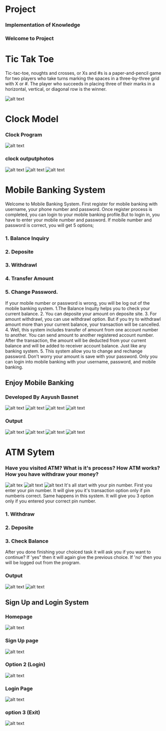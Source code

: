 # Project
### Implementation of Knowledge
### Welcome to Project

# Tic Tak Toe
 Tic-tac-toe, noughts and crosses, or Xs and #s is a paper-and-pencil game for two players who take turns marking the spaces in a three-by-three grid with X or #. The player who succeeds in placing three of their marks in a horizontal, vertical, or diagonal row is the winner. 

![alt text](https://github.com/Aayush-Basnet/Project/blob/39689b62f1d8887a9781816ce14ae8624328f8c4/tictaktoe.png)


# Clock Model
### Clock Program 
![alt text](https://github.com/Aayush-Basnet/Project/blob/8ea28c60c68772df16c37f1cafb895f948c6746c/clock.png)
### clock outputphotos
![alt text](https://github.com/Aayush-Basnet/Photos/blob/4011f44394683b2555b8ccdafd397f7b0a6e44ec/clock%20photo%201.png)
![alt text](https://github.com/Aayush-Basnet/Photos/blob/4011f44394683b2555b8ccdafd397f7b0a6e44ec/clock%20photo%202.png)
![alt text](https://github.com/Aayush-Basnet/Photos/blob/4011f44394683b2555b8ccdafd397f7b0a6e44ec/clock%20photo%203.png)

# Mobile Banking System
Welcome to Mobile Banking System. First register for mobile banking with username, your phone number and password. Once register process is completed, you can login to your mobile banking profile.But to login in, you have to enter your mobile number and password. If mobile number and password is correct, you will get 5 options;
### 1. Balance Inquiry 
### 2. Deposite 
### 3. Withdrawl 
### 4. Transfer Amount
### 5. Change Password. 
If your mobile number or password is wrong, you will be log out of the mobile banking system.
1.The Balance Inquity helps you to check your current balance.
2. You can deposite your amount on deposite site.
3. For amount withdrawl, you can use withdrawl option. But if you try to withdrawl amount more than your current balance, your transaction will be cancelled.
4. Well, this system includes transfer of amount from one account number to another. You can send amount to another registered account number. After the transaction, the amount will be deducted from your current balance and will be added to receiver account balance. Just like any banking system.
5. This system allow you to change and rechange password.
Don't worry your amount is save with your password. Only you can login into mobile banking with your username, password, and mobile banking.
## Enjoy Mobile Banking
### Developed By Aayush Basnet

![alt text](https://github.com/Aayush-Basnet/Photos/blob/f90cf43bbba4f11b034502e552196ba84bd7f3f6/mobilebankingprogram1.png)
![alt text](https://github.com/Aayush-Basnet/Photos/blob/f90cf43bbba4f11b034502e552196ba84bd7f3f6/mobilebankingprogram2.png)
![alt text](https://github.com/Aayush-Basnet/Photos/blob/f90cf43bbba4f11b034502e552196ba84bd7f3f6/mobilebankingprogram3.png)
![alt text](https://github.com/Aayush-Basnet/Photos/blob/f90cf43bbba4f11b034502e552196ba84bd7f3f6/mobilebankingprogram4.png)

### Output
![alt text](https://github.com/Aayush-Basnet/Photos/blob/f90cf43bbba4f11b034502e552196ba84bd7f3f6/mobilebanking%20first%20page.png)
![alt text](https://github.com/Aayush-Basnet/Photos/blob/f90cf43bbba4f11b034502e552196ba84bd7f3f6/mobilebanking%20registration.png)
![alt text](https://github.com/Aayush-Basnet/Photos/blob/f90cf43bbba4f11b034502e552196ba84bd7f3f6/mobilebanking%20choice%201.png)
![alt text](https://github.com/Aayush-Basnet/Photos/blob/f90cf43bbba4f11b034502e552196ba84bd7f3f6/mobilebaking%20.png)

# ATM Sytem

### Have you visited ATM? What is it's process? How ATM works? How you have withdraw your money?
![alt tex](https://github.com/Aayush-Basnet/Photos/blob/a3fec0ed135f88e28a58fb91aa03b234ac58367a/atmproject1.png)
![alt text](https://github.com/Aayush-Basnet/Photos/blob/a3fec0ed135f88e28a58fb91aa03b234ac58367a/atmproject2.png)
![alt text](https://github.com/Aayush-Basnet/Photos/blob/a3fec0ed135f88e28a58fb91aa03b234ac58367a/atmproject3.png)
It's all start with your pin number. First you enter your pin number. It will give you it's transaction option only if pin numberis correct. Same happens in this system. It will give you 3 option only if you entered your correct pin number.
### 1. Withdraw
### 2. Deposite
### 3. Check Balance
After you done finishing your choiced task it will ask you if you want to continue? If 'yes" then it will again give the previous choice. If 'no' then you will be logged out from the program.
### Output
![alt text](https://github.com/Aayush-Basnet/Photos/blob/a3fec0ed135f88e28a58fb91aa03b234ac58367a/atmprojectoutput1.png)
![alt text](https://github.com/Aayush-Basnet/Photos/blob/a3fec0ed135f88e28a58fb91aa03b234ac58367a/atmprojectoutput2.png)

## Sign Up and Login System
### Homepage 
![alt text](https://github.com/Aayush-Basnet/Project/blob/5974c313c32bc850302f01967c4e96630ccc59ce/Project%20Images/loginsystemhomepage.png)
### Sign Up page
![alt text](https://github.com/Aayush-Basnet/Project/blob/6a414acd7859828d9906ccf99a3989721f5afff9/Project%20Images/loginsystemoption1.png)
### Option 2 (Login)
![alt text](https://github.com/Aayush-Basnet/Project/blob/a3b2ecb9c291a822fde31e7ffedf7153806ec313/Project%20Images/loginsystemoption2.png)
### Login Page
![alt text](https://github.com/Aayush-Basnet/Project/blob/61d45770b1d5b6650ecc4da8bf008e4580adfe9d/Project%20Images/loginsystemoption2output.png)
### option 3 (Exit)
![alt text](https://github.com/Aayush-Basnet/Project/blob/ff924dccdd42885e13ca28f81c2cdb998b224a36/Project%20Images/loginsystemoption3.png)
